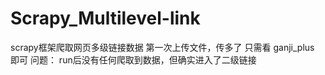 # Scrapy_Multilevel-link
scrapy框架爬取网页多级链接数据
第一次上传文件，传多了 只需看 ganji_plus 即可
问题： run后没有任何爬取到数据，但确实进入了二级链接
